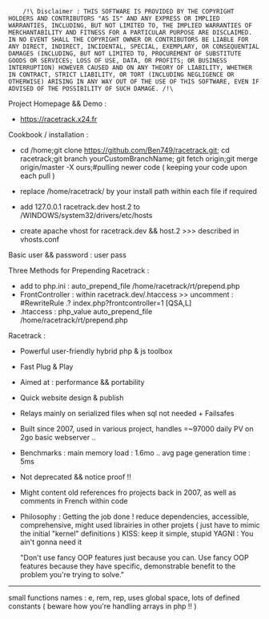         /!\ Disclaimer : THIS SOFTWARE IS PROVIDED BY THE COPYRIGHT HOLDERS AND CONTRIBUTORS "AS IS" AND ANY EXPRESS OR IMPLIED WARRANTIES, INCLUDING, BUT NOT LIMITED TO, THE IMPLIED WARRANTIES OF MERCHANTABILITY AND FITNESS FOR A PARTICULAR PURPOSE ARE DISCLAIMED. IN NO EVENT SHALL THE COPYRIGHT OWNER OR CONTRIBUTORS BE LIABLE FOR ANY DIRECT, INDIRECT, INCIDENTAL, SPECIAL, EXEMPLARY, OR CONSEQUENTIAL DAMAGES (INCLUDING, BUT NOT LIMITED TO, PROCUREMENT OF SUBSTITUTE GOODS OR SERVICES; LOSS OF USE, DATA, OR PROFITS; OR BUSINESS INTERRUPTION) HOWEVER CAUSED AND ON ANY THEORY OF LIABILITY, WHETHER IN CONTRACT, STRICT LIABILITY, OR TORT (INCLUDING NEGLIGENCE OR OTHERWISE) ARISING IN ANY WAY OUT OF THE USE OF THIS SOFTWARE, EVEN IF ADVISED OF THE POSSIBILITY OF SUCH DAMAGE. /!\

Project Homepage && Demo :
- https://racetrack.x24.fr
        
Cookbook / installation :

- cd /home;git clone https://github.com/Ben749/racetrack.git;
  cd racetrack;git branch yourCustomBranchName;
  git fetch origin;git merge origin/master -X ours;#pulling newer code ( keeping your code upon each pull )
 
- replace /home/racetrack/ by your install path within each file if required
- add 127.0.0.1 racetrack.dev host.2 to /WINDOWS/system32/drivers/etc/hosts
- create apache vhost for racetrack.dev && host.2 >>> described in vhosts.conf

Basic user && password : user pass

Three Methods for Prepending Racetrack :
- add to php.ini : auto_prepend_file /home/racetrack/rt/prepend.php
- FrontController : within racetrack.dev/.htaccess >> uncomment : #RewriteRule .? index.php?frontcontroller=1 [QSA,L]
- .htaccess : php_value auto_prepend_file  /home/racetrack/rt/prepend.php

Racetrack : 
- Powerful user-friendly hybrid php & js toolbox
- Fast Plug & Play
- Aimed at : performance && portability
- Quick website design & publish
- Relays mainly on serialized files when sql not needed + Failsafes
- Built since 2007, used in various project, handles =~97000 daily PV on 2go basic webserver .. 
- Benchmarks : main memory load : 1.6mo .. avg page generation time : 5ms
- Not deprecated && notice proof !!
- Might content old references fro projects back in 2007, as well as comments in French within code    
- Philosophy : 
    Getting the job done ! reduce dependencies, accessible, comprehensive, might used librairies in other projets ( just have to mimic the initial "kernel" definitions ) 
    KISS: keep it simple, stupid
    YAGNI : You ain't gonna need it

    "Don't use fancy OOP features just because you can. Use fancy OOP features because they have specific, demonstrable benefit to the problem you're trying to solve." 


------------------------------------------------------------------
small functions names : e, rem, rep, uses global space, lots of defined constants ( beware how you're handling arrays in php !! )

